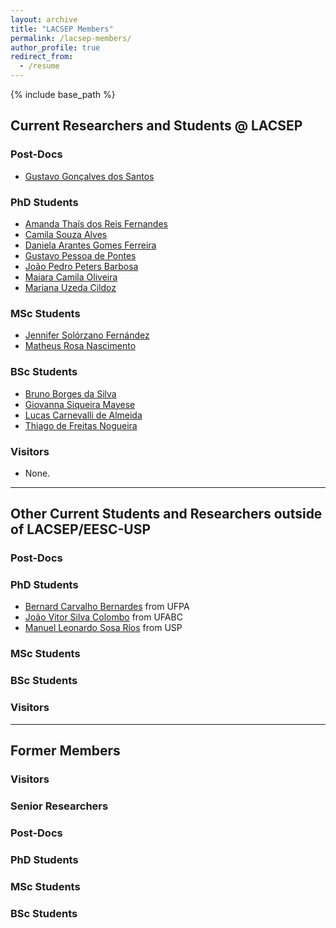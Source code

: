 ```yaml
---
layout: archive
title: "LACSEP Members"
permalink: /lacsep-members/
author_profile: true
redirect_from:
  - /resume
---
```

{% include base_path %}
## Current Researchers and Students @ LACSEP

### Post-Docs
- [Gustavo Gonçalves dos Santos]()

### PhD Students
- [Amanda Thaís dos Reis Fernandes]()
- [Camila Souza Alves]()
- [Daniela Arantes Gomes Ferreira]()
- [Gustavo Pessoa de Pontes]()
- [João Pedro Peters Barbosa]()
- [Maiara Camila Oliveira]()
- [Mariana Uzeda Cildoz]()

### MSc Students
- [Jennifer Solórzano Fernández]()
- [Matheus Rosa Nascimento]()

### BSc Students
- [Bruno Borges da Silva]()
- [Giovanna Siqueira Mayese]()
- [Lucas Carnevalli de Almeida]()
- [Thiago de Freitas Nogueira]()

### Visitors
- None.

---

## Other Current Students and Researchers outside of LACSEP/EESC-USP
### Post-Docs

### PhD Students
- [Bernard Carvalho Bernardes]() from UFPA
- [João Vitor Silva Colombo]() from UFABC
- [Manuel Leonardo Sosa Ríos]() from USP

### MSc Students

### BSc Students

### Visitors

---

## Former Members

### Visitors

### Senior Researchers

### Post-Docs

### PhD Students

### MSc Students

### BSc Students
